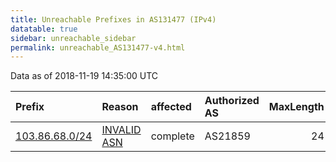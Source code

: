 ```yaml
---
title: Unreachable Prefixes in AS131477 (IPv4)
datatable: true
sidebar: unreachable_sidebar
permalink: unreachable_AS131477-v4.html
---
```


Data as of 2018-11-19 14:35:00 UTC


<div class="datatable-begin"></div>

| Prefix                                                 | Reason                                                                                                 | affected   | Authorized AS   |   MaxLength | Anchor                                       |   unreachable /24s |
|:-------------------------------------------------------|:-------------------------------------------------------------------------------------------------------|:-----------|:----------------|------------:|:---------------------------------------------|-------------------:|
| [103.86.68.0/24](https://stat.ripe.net/103.86.68.0/24) | [INVALID ASN](https://rpki-validator.ripe.net/announcement-preview?asn=AS131477&prefix=103.86.68.0/24) | complete   | AS21859         |          24 | [APNIC](unreachable_APNIC_RPKI_Root-v4.html) |                  1 |

<div class="datatable-end"></div>